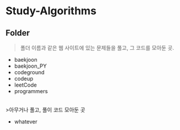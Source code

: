 # Study-Algorithms

## Folder

>폴더 이름과 같은 웹 사이트에 있는 문제들을 풀고, 그 코드를 모아둔 곳.

- baekjoon
- baekjoon_PY
- codeground
- codeup
- leetCode
- programmers
<br>
>아무거나 풀고, 풀이 코드 모아둔 곳

- whatever
<br>